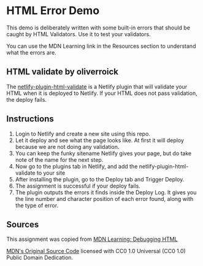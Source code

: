 # HTML Error Demo

This demo is deliberately written with some built-in errors that should be caught by HTML Validators. Use it to test your validators. 

You can use the MDN Learning link in the Resources section to understand what the errors are.

## HTML validate by oliverroick

The [netlify-plugin-html-validate](https://github.com/oliverroick/netlify-plugin-html-validate#readme) is a Netlify plugin that will validate your HTML when it is deployed to Netlify. If your HTML does not pass validation, the deploy fails.

## Instructions

1. Login to Netlify and create a new site using this repo.
1. Let it deploy and see what the page looks like. At first it will deploy because we are not doing any validation.
1. You can keep the funky sitename Netlify gives your page, but do take note of the name for the next step.
1. Now go to the plugins tab in Netlify, and add the netlify-plugin-html-validate to your site
1. After installing the plugin, go to the Deploy tab and Trigger Deploy.
1. The assignment is successful if your deploy fails.
1. The plugin outputs the errors it finds inside the Deploy Log. It gives you the line number and character position of each error found, along with the type of error.



## Sources

This assignment was copied from [MDN Learning: Debugging HTML](https://developer.mozilla.org/en-US/docs/Learn/HTML/Introduction_to_HTML/Debugging_HTML)

[MDN's Original Source Code](https://github.com/mdn/learning-area/blob/main/html/introduction-to-html/debugging-html/debug-example.html) licensed with CC0 1.0 Universal (CC0 1.0) Public Domain Dedication.
